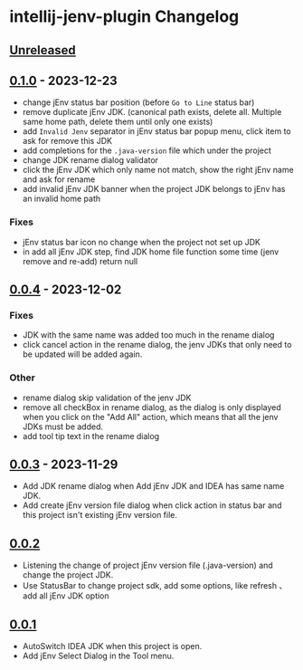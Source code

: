 <!-- Keep a Changelog guide -> https://keepachangelog.com -->

# intellij-jenv-plugin Changelog

## [Unreleased]

## [0.1.0] - 2023-12-23

- change jEnv status bar position (before `Go to Line` status bar)
- remove duplicate jEnv JDK. (canonical path exists, delete all. Multiple same home path, delete them until only one exists)
- add `Invalid Jenv` separator in jEnv status bar popup menu, click item to ask for remove this JDK
- add completions for the `.java-version` file which under the project
- change JDK rename dialog validator
- click the jEnv JDK which only name not match, show the right jEnv name and ask for rename
- add invalid jEnv JDK banner when the project JDK belongs to jEnv has an invalid home path

### Fixes

- jEnv status bar icon no change when the project not set up JDK
- in add all jEnv JDK step, find JDK home file function some time (jenv remove and re-add) return null

## [0.0.4] - 2023-12-02

### Fixes

- JDK with the same name was added too much in the rename dialog
- click cancel action in the rename dialog, the jenv JDKs that only need to be updated will be added again.

### Other

- rename dialog skip validation of the jenv JDK
- remove all checkBox in rename dialog, as the dialog is only displayed when you click on the "Add All" action, which means that all the jenv JDKs must be added.
- add tool tip text in the rename dialog

## [0.0.3] - 2023-11-29

- Add JDK rename dialog when Add jEnv JDK and IDEA has same name JDK.
- Add create jEnv version file dialog when click action in status bar and this project isn't existing jEnv version file.

## [0.0.2]

- Listening the change of project jEnv version file (.java-version) and change the project JDK.
- Use StatusBar to change project sdk, add some options, like refresh 、 add all jEnv JDK option

## [0.0.1]

- AutoSwitch IDEA JDK when this project is open.
- Add jEnv Select Dialog in the Tool menu.

[Unreleased]: https://github.com/JokingAboutLife/intellij-jenv-plugin/compare/v0.1.0...HEAD
[0.1.0]: https://github.com/JokingAboutLife/intellij-jenv-plugin/compare/v0.0.4...v0.1.0
[0.0.4]: https://github.com/JokingAboutLife/intellij-jenv-plugin/compare/v0.0.3...v0.0.4
[0.0.3]: https://github.com/JokingAboutLife/intellij-jenv-plugin/compare/v0.0.2...v0.0.3
[0.0.2]: https://github.com/JokingAboutLife/intellij-jenv-plugin/compare/v0.0.1...v0.0.2
[0.0.1]: https://github.com/JokingAboutLife/intellij-jenv-plugin/commits/v0.0.1
